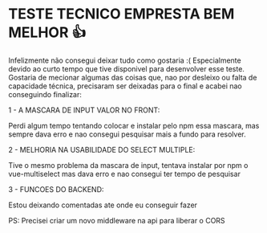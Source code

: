 # TESTE TECNICO EMPRESTA BEM MELHOR 👍
 
 
 Infelizmente não consegui deixar tudo como gostaria :(
 Especialmente devido ao curto tempo que tive disponivel
 para desenvolver esse teste.
 Gostaria de mecionar algumas das coisas que,
 nao por desleixo ou falta de capacidade técnica,
 precisaram ser deixadas para o final e acabei nao
 conseguindo finalizar:

 1 - A MASCARA DE INPUT VALOR NO FRONT:
 
 Perdi algum tempo tentando colocar e instalar
 pelo npm essa mascara, mas sempre dava erro e nao
 consegui pesquisar mais a fundo para resolver.

 2 - MELHORIA NA USABILIDADE DO SELECT MULTIPLE:
 
 Tive o mesmo problema da mascara de input,
 tentava instalar por npm o vue-multiselect mas
 dava erro e nao consegui ter tempo de pesquisar

 3 - FUNCOES DO BACKEND:
 
 Estou deixando comentadas ate onde eu conseguir fazer

 PS: Precisei criar um novo middleware na api para
 liberar o CORS
